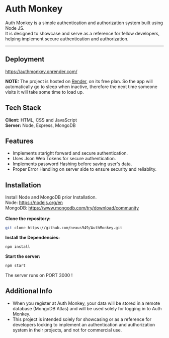 # Auth Monkey

Auth Monkey is a simple authentication and authorization system built using Node JS.\
It is designed to showcase and serve as a reference for fellow developers, helping implement secure authentication and authorization.

<hr>

## Deployment
https://authmonkey.onrender.com/

**NOTE:** The project is hosted on [Render](https://render.com/), on its free plan. So the app will automatically go to sleep when inactive, therefore the next time someone visits it will take some time to load up.

## Tech Stack
**Client:** HTML, CSS and JavaScript\
**Server:** Node, Express, MongoDB

## Features
- Implements staright forward and secure authentication.
- Uses Json Web Tokens for secure authentication.
- Implements password Hashing before saving user's data.
- Proper Error Handling on server side to ensure security and reliablity.

## Installation
Install Node and MongoDB prior Installation.\
Node: https://nodejs.org/en \
MongoDB: https://www.mongodb.com/try/download/community \
\
**Clone the repository:** 
```bash
git clone https://github.com/nexus949/AuthMonkey.git
```
**Install the Dependencies:**
```bash
npm install
```
**Start the server:**
```bash
npm start
```
The server runs on PORT 3000 !

## Additional Info
- When you register at Auth Monkey, your data will be stored in a remote database (MongoDB Atlas) and will be used solely for logging in to Auth Monkey.
- This project is intended solely for showcasing or as a reference for developers looking to implement an authentication and authorization system in their projects, and not for commercial use.